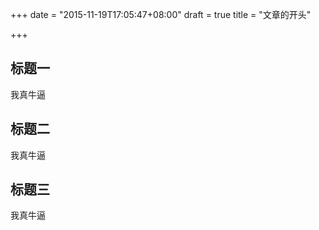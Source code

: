 +++
date = "2015-11-19T17:05:47+08:00"
draft = true
title = "文章的开头"

+++

## 标题一

我真牛逼

## 标题二

我真牛逼

## 标题三

我真牛逼


